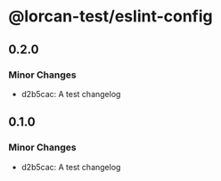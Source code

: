 # @lorcan-test/eslint-config

## 0.2.0

### Minor Changes

- d2b5cac: A test changelog

## 0.1.0

### Minor Changes

- d2b5cac: A test changelog
